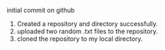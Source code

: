 initial commit on github
  1. Created a repository and directory successfully.
  2. uploaded two random .txt files to the repository.
  3. cloned the repository to my local directory.
